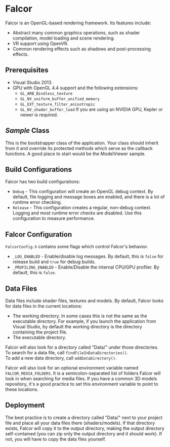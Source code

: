 Falcor
============

Falcor is an OpenGL-based rendering framework.
Its features include:
* Abstract many common graphics operations, such as shader compilation, model loading and scene rendering.
* VR support using OpenVR.
* Common rendering effects such as shadows and post-processing effects.

Prerequisites
------------------------
* Visual Studio 2013.
* GPU with OpenGL 4.4 support and the following extensions:
	* `GL_ARB_Bindless_texture`
	* `GL_NV_uniform_buffer_unified_memory`
	* `GL_EXT_texture_filter_anisotropic`
	* `GL_NV_shader_buffer_load`
	If you are using an NVIDIA GPU, Kepler or newer is required.
	
*Sample* Class
-------------------
This is the bootstrapper class of the application. Your class should inherit from it and override its protected methods which serve as the callback functions.
A good place to start would be the ModelViewer sample.


Build Configurations
--------------------
Falcor has two build configurations:
* `Debug` - This configuration will create an OpenGL debug context. By default, file logging and message boxes are enabled, and there is a lot of runtime error checking.
* `Release` - This configuration creates a regular, non-debug context. Logging and most runtime error checks are disabled. Use this configuration to measure performance.

Falcor Configuration
--------------------
`FalcorConfig.h` contains some flags which control Falcor's behavior.
* `_LOG_ENABLED` - Enable/disable log messages. By default, this is `false` for release build and `true` for debug builds.
* `_PROFILING_ENABLED` - Enable/Disable the internal CPU/GPU profiler. By default, this is `false`.

Data Files
--------------------
Data files include shader files, textures and models.
By default, Falcor looks for data files in the current locations:
- The working directory. In some cases this is not the same as the executable directory. For example, if you launch the application from Visual Studio, by default the working directory is the directory containing the project file.
- The executable directory.

Falcor will also look for a directory called "Data/" under those directories.<br/>
To search for a data file, call `findFileInDataDirectories()`.<br/>
To add a new data directory, call `addDataDirectory()`.

Falcor will also look for an optional environment variable named `FALCOR_MEDIA_FOLDERS`. It is a semicolon-separated list of folders Falcor will look in when searching for media files. If you have a common 3D models repository, it's a good practice to set this environment variable to point to these locations.

Deployment
----------
The best practice is to create a directory called "Data/" next to your project file and place all your data files there (shaders/models).  If that directory exists, Falcor will copy it to the output directory, making the output directory self-contained (you can zip only the output directory and it should work).  If not, you will have to copy the data files yourself.
